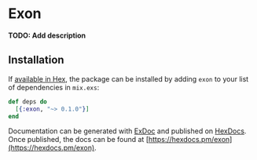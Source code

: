 # Exon

**TODO: Add description**

## Installation

If [available in Hex](https://hex.pm/docs/publish), the package can be installed
by adding `exon` to your list of dependencies in `mix.exs`:

```elixir
def deps do
  [{:exon, "~> 0.1.0"}]
end
```

Documentation can be generated with [ExDoc](https://github.com/elixir-lang/ex_doc)
and published on [HexDocs](https://hexdocs.pm). Once published, the docs can
be found at [https://hexdocs.pm/exon](https://hexdocs.pm/exon).


